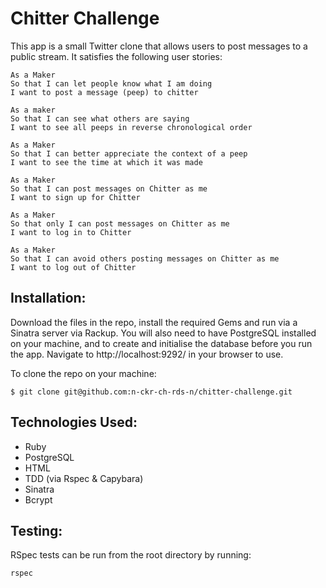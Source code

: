 Chitter Challenge
=================
This app is a small Twitter clone that allows users to post messages to a public stream. It satisfies the following user stories:

```
As a Maker
So that I can let people know what I am doing  
I want to post a message (peep) to chitter

As a maker
So that I can see what others are saying  
I want to see all peeps in reverse chronological order

As a Maker
So that I can better appreciate the context of a peep
I want to see the time at which it was made

As a Maker
So that I can post messages on Chitter as me
I want to sign up for Chitter

As a Maker
So that only I can post messages on Chitter as me
I want to log in to Chitter

As a Maker
So that I can avoid others posting messages on Chitter as me
I want to log out of Chitter

```

Installation:
-------------

Download the files in the repo, install the required Gems and run via a Sinatra server via Rackup. You will also need to have PostgreSQL installed on your machine, and to create and initialise the database before you run the app. Navigate to http://localhost:9292/ in your browser to use.

To clone the repo on your machine:

```
$ git clone git@github.com:n-ckr-ch-rds-n/chitter-challenge.git
```

Technologies Used:
-----------------
* Ruby
* PostgreSQL
* HTML
* TDD (via Rspec & Capybara)
* Sinatra
* Bcrypt

Testing:
-------

RSpec tests can be run from the root directory by running:

```
rspec
```
